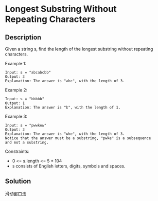 # Longest Substring Without Repeating Characters
## Description
Given a string s, find the length of the longest
substring
without repeating characters.



Example 1:
```
Input: s = "abcabcbb"
Output: 3
Explanation: The answer is "abc", with the length of 3.
```
Example 2:
```
Input: s = "bbbbb"
Output: 1
Explanation: The answer is "b", with the length of 1.
```
Example 3:
```
Input: s = "pwwkew"
Output: 3
Explanation: The answer is "wke", with the length of 3.
Notice that the answer must be a substring, "pwke" is a subsequence and not a substring.
```

Constraints:
* 0 <= s.length <= 5 * 104
* s consists of English letters, digits, symbols and spaces.

## Solution
滑动窗口法